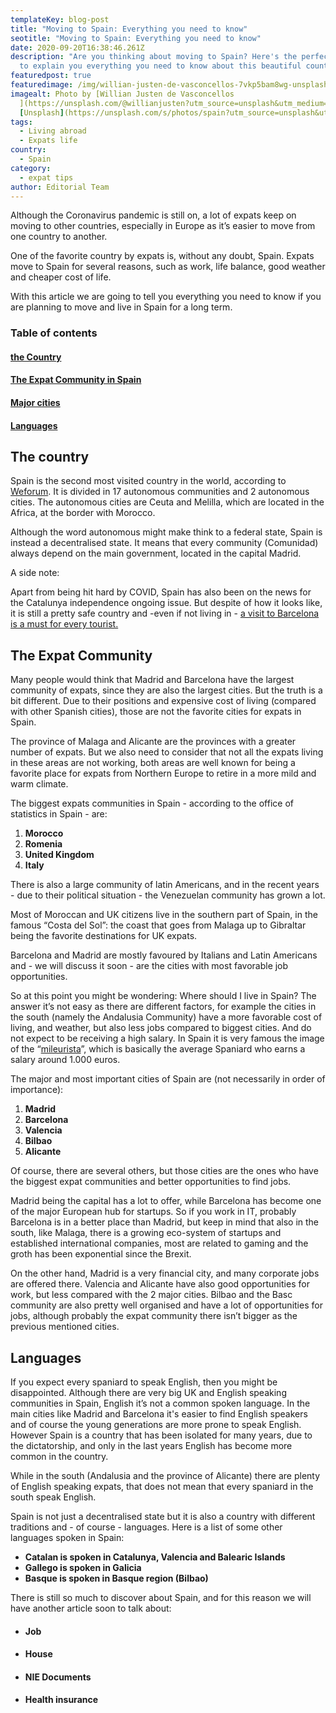 ```yaml
---
templateKey: blog-post
title: "Moving to Spain: Everything you need to know"
seotitle: "Moving to Spain: Everything you need to know"
date: 2020-09-20T16:38:46.261Z
description: "Are you thinking about moving to Spain? Here's the perfect guide
  to explain you everything you need to know about this beautiful country. "
featuredpost: true
featuredimage: /img/willian-justen-de-vasconcellos-7vkp5bam8wg-unsplash.jpg
imagealt: Photo by [Willian Justen de Vasconcellos
  ](https://unsplash.com/@willianjusten?utm_source=unsplash&utm_medium=referral&utm_content=creditCopyText)on
  [Unsplash](https://unsplash.com/s/photos/spain?utm_source=unsplash&utm_medium=referral&utm_content=creditCopyText)
tags:
  - Living abroad
  - Expats life
country:
  - Spain
category:
  - expat tips
author: Editorial Team
---
```

Although the Coronavirus pandemic is still on, a lot of expats keep on moving to other countries, especially in Europe as it’s easier to move from one country to another. 

One of the favorite country by expats is, without any doubt, Spain. Expats move to Spain for several reasons, such as work, life balance, good weather and cheaper cost of life.

With this article we are going to tell you everything you need to know if you are planning to move and live in Spain for a long term.

### Table of contents 

#### [the Country](#spain-country)

#### [The Expat Community in Spain](#spain-expat-community)

#### [Major cities](#spain-cities)

#### [Languages](#spain-languages)

## The country

Spain is the second most visited country in the world, according to [Weforum](https://www.weforum.org/agenda/2020/06/most-visited-countries-world-tourism-organization). It is divided in 17 autonomous communities and 2 autonomous cities. The autonomous cities are Ceuta and Melilla, which are located in the Africa, at the border with Morocco.

Although the word autonomous might make think to a federal state, Spain is instead a decentralised state. It means that every community (Comunidad) always depend on the main government, located in the capital Madrid.

A side note:

Apart from being hit hard by COVID, Spain has also been on the news for the Catalunya independence ongoing issue. But despite of how it looks like, it is still a pretty safe country and -even if not living in - [a visit to Barcelona is a must for every tourist.](https://www.thexpatmagazine.com/blog/2014-11-16-27-reasons-barcelona-best-city-world/)

## The Expat Community

Many people would think that Madrid and Barcelona have the largest community of expats, since they are also the largest cities. But the truth is a bit different. Due to their positions and expensive cost of living (compared with other Spanish cities), those are not the favorite cities for expats in Spain.

The province of Malaga and Alicante are the provinces with a greater number of expats. But we also need to consider that not all the expats living in these areas are not working, both areas are well known for being a favorite place for expats from Northern Europe to retire in a more mild and warm climate.

The biggest expats communities in Spain - according to the office of statistics in Spain - are:

1. **Morocco**
2. **Romenia**
3. **United Kingdom**
4. **Italy**

There is also a large community of latin Americans, and in the recent years - due to their political situation - the Venezuelan community has grown a lot.

Most of Moroccan and UK citizens live in the southern part of Spain, in the famous “Costa del Sol”: the coast that goes from Malaga up to Gibraltar being the favorite destinations for UK expats.

Barcelona and Madrid are mostly favoured by Italians and Latin Americans and - we will discuss it soon - are the cities with most favorable job opportunities.

So at this point you might be wondering: Where should I live in Spain? The answer it’s not easy as there are different factors, for example the cities in the south (namely the Andalusia Community) have a more favorable cost of living, and weather, but also less jobs compared to biggest cities. And do not expect to be receiving a high salary. In Spain it is very famous the image of the “[mileurista](https://en.wiktionary.org/wiki/mileurista)”, which is basically the average Spaniard who earns a salary around 1.000 euros.

The major and most important cities of Spain are (not necessarily in order of importance):

1. **Madrid**
2. **Barcelona**
3. **Valencia**
4. **Bilbao**
5. **Alicante**

Of course, there are several others, but those cities are the ones who have the biggest expat communities and better opportunities to find jobs.

Madrid being the capital has a lot to offer, while Barcelona has become one of the major European hub for startups. So if you work in IT, probably Barcelona is in a better place than Madrid, but keep in mind that also in the south, like Malaga, there is a growing eco-system of startups and established international companies, most are related to gaming and the groth has been exponential since the Brexit.

On the other hand, Madrid is a very financial city, and many corporate jobs are offered there. Valencia and Alicante have also good opportunities for work, but less compared with the 2 major cities. Bilbao and the Basc community are also pretty well organised and have a lot of opportunities for jobs, although probably the expat community there isn’t bigger as the previous mentioned cities.

## Languages

If you expect every spaniard to speak English, then you might be disappointed. Although there are very big UK and English speaking communities in Spain, English it’s not a common spoken language. In the main cities like Madrid and Barcelona it's easier to find English speakers and of course the young generations are more prone to speak English. However Spain is a country that has been isolated for many years, due to the dictatorship, and only in the last years English has become more common in the country.

While in the south (Andalusia and the province of Alicante) there are plenty of English speaking expats, that does not mean that every spaniard in the south speak English.

Spain is not just a decentralised state but it is also a country with different traditions and - of course - languages. Here is a list of some other languages spoken in Spain:

* **Catalan is spoken in Catalunya, Valencia and Balearic Islands**
* **Gallego is spoken in Galicia**
* **Basque is spoken in Basque region (Bilbao)**

There is still so much to discover about Spain, and for this reason we will have another article soon to talk about:

* #### Job
* #### House
* #### NIE Documents
* #### Health insurance